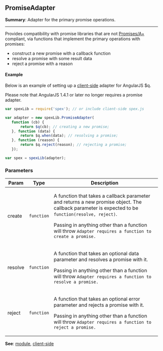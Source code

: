<a name="PromiseAdapter"></a>
## PromiseAdapter
**Summary**: Adapter for the primary promise operations.  

---
Provides compatibility with promise libraries that are not <a href="https://promisesaplus.com">Promises/A+</a> compliant,via functions that implement the primary operations with promises: - construct a new promise with a callback function - resolve a promise with some result data - reject a promise with a reason#### ExampleBelow is an example of setting up a <a href="https://github.com/vitaly-t/spex/blob/master/docs/client.md">client-side</a> adapter for AngularJS $q.Please note that AngularJS 1.4.1 or later no longer requires a promise adapter.```jsvar spexLib = require('spex'); // or include client-side spex.jsvar adapter = new spexLib.PromiseAdapter(   function (cb) {       return $q(cb); // creating a new promise;   }, function (data) {       return $q.when(data); // resolving a promise;   }, function (reason) {       return $q.reject(reason); // rejecting a promise;   });var spex = spexLib(adapter);```

### Parameters
<table>
  <thead>
    <tr>
      <th>Param</th><th>Type</th><th>Description</th>
    </tr>
  </thead>
  <tbody>
<tr>
    <td>create</td><td><code>function</code></td><td><p>A function that takes a callback parameter and returns a new promise object.
The callback parameter is expected to be <code>function(resolve, reject)</code>.</p>
<p>Passing in anything other than a function will throw <code>Adapter requires a function to create a promise.</code></p>
</td>
    </tr><tr>
    <td>resolve</td><td><code>function</code></td><td><p>A function that takes an optional data parameter and resolves a promise with it.</p>
<p>Passing in anything other than a function will throw <code>Adapter requires a function to resolve a promise.</code></p>
</td>
    </tr><tr>
    <td>reject</td><td><code>function</code></td><td><p>A function that takes an optional error parameter and rejects a promise with it.</p>
<p>Passing in anything other than a function will throw <code>Adapter requires a function to reject a promise.</code></p>
</td>
    </tr>  </tbody>
</table>

**See**: <a href="module.md">module</a>, <a href="https://github.com/vitaly-t/spex/blob/master/docs/client.md">client-side</a>  
